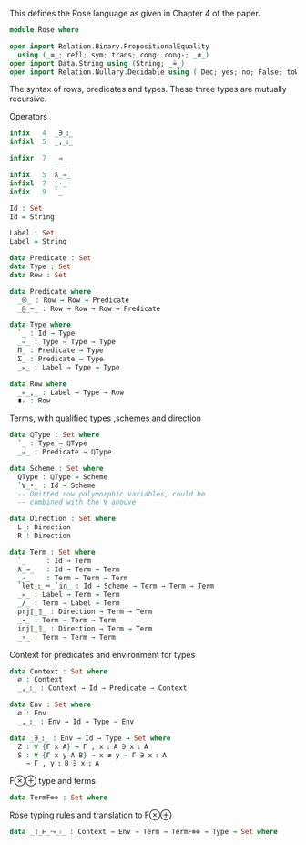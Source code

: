 This defines the Rose language as given in Chapter 4 of the paper.

```agda
module Rose where

open import Relation.Binary.PropositionalEquality
  using (_≡_; refl; sym; trans; cong; cong₂; _≢_)
open import Data.String using (String; _≟_)
open import Relation.Nullary.Decidable using ( Dec; yes; no; False; toWitnessFalse)

```

The syntax of rows, predicates and types.
These three types are mutually recursive.

Operators
```agda
infix   4  _∋_⦂_
infixl  5  _,_⦂_

infixr  7  _⇒_

infix   5  ƛ_⇒_
infixl  7  _·_
infix   9  `_
```

```agda
Id : Set
Id = String

Label : Set
Label = String

data Predicate : Set
data Type : Set
data Row : Set

data Predicate where
  _⧀_ : Row → Row → Predicate
  _⨀_~_ : Row → Row → Row → Predicate

data Type where
  `_ : Id → Type
  _⇒_ : Type → Type → Type
  Π_ : Predicate → Type
  Σ_ : Predicate → Type
  _▹_ : Label → Type → Type

data Row where
  _▹_,_ : Label → Type → Row
  ∎ᵣ : Row
```


Terms, with qualified types ,schemes and direction
```agda
data ℚType : Set where
  `_ : Type → ℚType
  _⇒_ : Predicate → ℚType

data Scheme : Set where
  QType : ℚType → Scheme
  `∀_•_ : Id → Scheme
  -- Omitted row polymorphic variables, could be
  -- combined with the ∀ abouve

data Direction : Set where
  L : Direction
  R : Direction

data Term : Set where
  `_     : Id → Term
  ƛ_⇒_   : Id → Term → Term
  _·_    : Term → Term → Term
  `let_⦂_＝_`in_ : Id → Scheme → Term → Term → Term
  _▹_ : Label → Term → Term
  _/_ : Term → Label → Term
  prj⟦_⟧_ : Direction → Term → Term
  _⋆_ : Term → Term → Term
  inj⟦_⟧_ : Direction → Term → Term
  _▿_ : Term → Term → Term
```

Context for predicates and environment for types
```agda
data Context : Set where
  ∅ : Context
  _,_⦂_ : Context → Id → Predicate → Context

data Env : Set where
  ∅ : Env
  _,_⦂_ : Env → Id → Type → Env
```

```agda
data _∋_⦂_ : Env → Id → Type → Set where
  Z : ∀ {Γ x A} → Γ , x ⦂ A ∋ x ⦂ A
  S : ∀ {Γ x y A B} → x ≢ y → Γ ∋ x ⦂ A
    → Γ , y ⦂ B ∋ x ⦂ A
```

F⊗⊕ type and terms
```agda
data TermF⊗⊕ : Set where
```

Rose typing rules and translation to F⊗⊕
```agda
data _❙_⊢_⤳_⦂_ : Context → Env → Term → TermF⊗⊕ → Type → Set where
```
